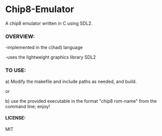 # Chip8-Emulator
A chip8 emulator written in C using SDL2.

### OVERVIEW:

-implemented in the c(had) language

-uses the lightweight graphics library SDL2

### TO USE:
a) Modify the makefile and include paths as needed, and build.

  or

b) use the provided executable in the format "chip8 rom-name" from the command line; enjoy!

#### LICENSE:
MIT
